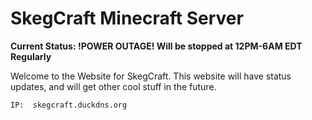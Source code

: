 # SkegCraft Minecraft Server
**Current Status: !POWER OUTAGE! Will be stopped at 12PM-6AM EDT Regularly**

Welcome to the Website for SkegCraft. This website will have status updates, and will get other cool stuff in the future.

    IP:  skegcraft.duckdns.org


